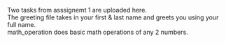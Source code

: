 Two tasks from asssignemt 1 are uploaded here.<br>
The greeting file takes in your first & last name and greets you using your full name. <br>
math_operation does basic math operations of any 2 numbers. <br>

